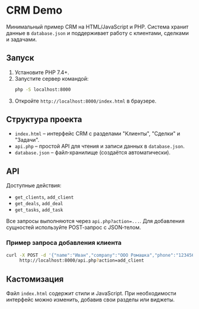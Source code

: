 
# CRM Demo

Минимальный пример CRM на HTML/JavaScript и PHP. Система хранит данные в `database.json` и поддерживает работу с клиентами, сделками и задачами.

## Запуск
1. Установите PHP 7.4+.
2. Запустите сервер командой:
   ```bash
   php -S localhost:8000
   ```
3. Откройте `http://localhost:8000/index.html` в браузере.

## Структура проекта
- `index.html` – интерфейс CRM с разделами "Клиенты", "Сделки" и "Задачи".
- `api.php` – простой API для чтения и записи данных в `database.json`.
- `database.json` – файл‑хранилище (создаётся автоматически).

## API
Доступные действия:
- `get_clients`, `add_client`
- `get_deals`, `add_deal`
- `get_tasks`, `add_task`

Все запросы выполняются через `api.php?action=...`. Для добавления сущностей используйте POST‑запрос с JSON‑телом.

### Пример запроса добавления клиента
```bash
curl -X POST -d '{"name":"Иван","company":"ООО Ромашка","phone":"123456"}' \
     http://localhost:8000/api.php?action=add_client
```

## Кастомизация
Файл `index.html` содержит стили и JavaScript. При необходимости интерфейс можно изменить, добавив свои разделы или виджеты.
